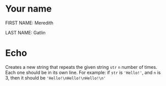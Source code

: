 # Your name

FIRST NAME: Meredith

LAST NAME: Gatlin

# Echo

Creates a new string that repeats the given string `str` `n` number of times. Each one should be in its own line. For example: if `str` is `'Hello!'`, and `n` is 3, then it should be `'Hello!\nHello!\nHello!\n'`